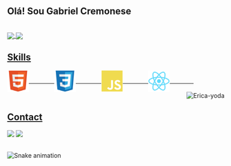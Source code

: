 ## Olá! Sou Gabriel Cremonese 
</br>

 <div>
  <a href="https://github.com/Cremonese">
   <img align="center" height="120" src="https://github-readme-stats.vercel.app/api/top-langs/?username=Cremonese&layout=compact&langs_count=16&theme=dracula"/>
  <img align="center" src="https://github-readme-stats.vercel.app/api?username=Cremonese&show_icons=true&theme=dracula&include_all_commits=true&count_private=true&hide=issues"/>
</div>
 
 ## Skills
<div style="display: inline_block">
  <img height="50" align="center" alt="Cremonese-HTML" height="50" width="50" src="https://raw.githubusercontent.com/devicons/devicon/master/icons/html5/html5-original.svg">
 &nbsp;&nbsp;&nbsp;&nbsp;&nbsp;&nbsp;&nbsp;&nbsp;&nbsp;&nbsp;&nbsp;&nbsp;&nbsp;
  <img height="50" align="center" alt="Cremones-CSS" height="50" width="50" src="https://raw.githubusercontent.com/devicons/devicon/master/icons/css3/css3-original.svg">
  &nbsp;&nbsp;&nbsp;&nbsp;&nbsp;&nbsp;&nbsp;&nbsp;&nbsp;&nbsp;&nbsp;&nbsp;&nbsp;
  <img height="50" align="center" alt="Cremonese-Js" height="50" width="50" src="https://raw.githubusercontent.com/devicons/devicon/master/icons/javascript/javascript-plain.svg">
 &nbsp;&nbsp;&nbsp;&nbsp;&nbsp;&nbsp;&nbsp;&nbsp;&nbsp;&nbsp;&nbsp;&nbsp;&nbsp;
  <img height="50" align="center" alt="Cremonese-React" height="50" width="50" src="https://raw.githubusercontent.com/devicons/devicon/master/icons/react/react-original.svg">
 &nbsp;&nbsp;&nbsp;&nbsp;&nbsp;&nbsp;&nbsp;&nbsp;&nbsp;&nbsp;&nbsp;&nbsp;&nbsp;
  
  <img align="right" height="180em" alt="Erica-yoda" src="https://media.giphy.com/media/l44Qqz6gO6JiVV3pu/giphy.gif">
</div>
  
</br>

## Contact 
<div> 
  <a href="https://www.linkedin.com/in/gabriel-cremonese/" target="_blank"><img src="https://img.shields.io/badge/-LinkedIn-%230077B5?style=for-the-badge&logo=linkedin&logoColor=white" target="_blank"></a>
  <a href = "mailto: gabrielcremonese.s@gmail.com"><img src="https://img.shields.io/badge/-Gmail-%23333?style=for-the-badge&logo=gmail&logoColor=white&color=red" target="_blank"></a>
 </br>
</br>

  ![Snake animation](https://github.com/Cremonese/Cremonese/blob/output/github-contribution-grid-snake.svg)
  
</div>
